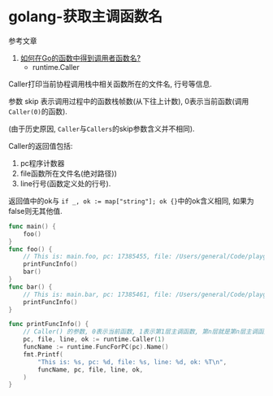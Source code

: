 # golang-获取主调函数名

参考文章

1. [如何在Go的函数中得到调用者函数名?](https://colobu.com/2018/11/03/get-function-name-in-go/)
    - runtime.Caller

Caller打印当前协程调用栈中相关函数所在的文件名, 行号等信息.

参数 skip 表示调用过程中的函数栈帧数(从下往上计数), 0表示当前函数(调用`Caller(0)`的函数).

(由于历史原因, `Caller`与`Callers`的skip参数含义并不相同).

Caller的返回值包括:

1. pc程序计数器
2. file函数所在文件名(绝对路径))
3. line行号(函数定义处的行号).

返回值中的ok与 `if _, ok := map["string"]; ok {}`中的ok含义相同, 如果为false则无其他值.

```go
func main() {
	foo()
}
func foo() {
	// This is: main.foo, pc: 17385455, file: /Users/general/Code/playground/go-caller/main.go, line: 13, ok: bool
	printFuncInfo()
	bar()
}
func bar() {
	// This is: main.bar, pc: 17385461, file: /Users/general/Code/playground/go-caller/main.go, line: 18, ok: bool
	printFuncInfo()
}

func printFuncInfo() {
	// Caller() 的参数, 0表示当前函数, 1表示第1层主调函数, 第n层就是第n层主调函数
	pc, file, line, ok := runtime.Caller(1)
	funcName := runtime.FuncForPC(pc).Name()
	fmt.Printf(
		"This is: %s, pc: %d, file: %s, line: %d, ok: %T\n",
		funcName, pc, file, line, ok,
	)
}
```
